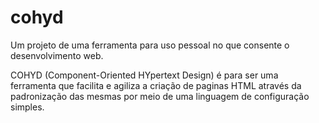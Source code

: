 # cohyd
Um projeto de uma ferramenta para uso pessoal no que consente o desenvolvimento web.

COHYD (Component-Oriented HYpertext Design) é para ser uma ferramenta que facilita e agiliza a criação de paginas HTML através da padronização das mesmas por meio de uma linguagem de configuração simples.

